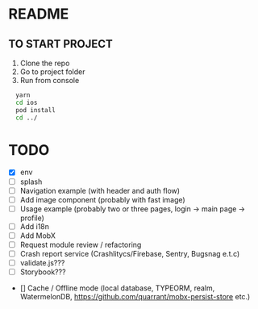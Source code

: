 # README


## TO START PROJECT

1. Clone the repo
1. Go to project folder
1. Run from console

  ```sh
    yarn
    cd ios
    pod install
    cd ../
  ```
# TODO

- [x] env
- [ ] splash
- [ ] Navigation example (with header and auth flow)
- [ ] Add image component (probably with fast image)
- [ ] Usage example (probably two or three pages, login -> main page -> profile)
- [ ] Add i18n
- [ ] Add MobX
- [ ] Request module review / refactoring
- [ ] Crash report service (Crashlitycs/Firebase, Sentry, Bugsnag e.t.c)
- [ ] validate.js???
- [ ] Storybook???
- [] Cache / Offline mode (local database, TYPEORM, realm, WatermelonDB, https://github.com/quarrant/mobx-persist-store
 etc.)

